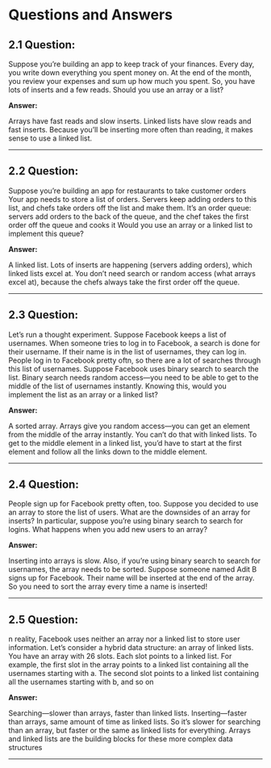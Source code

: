 # Questions and Answers

## 2.1 Question:

Suppose you’re building an app to keep track of your finances.
Every day, you write down everything you spent money on. At the 
end of the month, you review your expenses and sum up how much 
you spent. So, you have lots of inserts and a few reads. Should you 
use an array or a list? 

**Answer:**

Arrays have fast reads and slow inserts. Linked lists have slow reads and fast 
inserts. Because you’ll be inserting more often than reading, it makes sense to 
use a linked list.

---
## 2.2 Question:

Suppose you’re building an app for restaurants to take customer orders 
Your app needs to store a list of orders. Servers keep adding orders to this 
list, and chefs take orders off the list and make them. It’s an order queue: 
servers add orders to the back of the queue, and the chef takes the first 
order off the queue and cooks it Would you use an array or a linked list to implement this queue?

**Answer:**

A linked list. Lots of inserts are happening (servers adding orders), which 
linked lists excel at. You don’t need search or random access (what arrays 
excel at), because the chefs always take the first order off the queue.

---

## 2.3 Question:

Let’s run a thought experiment. Suppose Facebook keeps a list of
usernames. When someone tries to log in to Facebook, a search is done for 
their username. If their name is in the list of usernames, they can log in. 
People log in to Facebook pretty oftn, so there are a lot of searches through 
this list of usernames. Suppose Facebook uses binary search to search the 
list. Binary search needs random access—you need to be able to get to the 
middle of the list of usernames instantly. Knowing this, would you 
implement the list as an array or a linked list?

**Answer:**

A sorted array. Arrays give you random access—you can get an element from 
the middle of the array instantly. You can’t do that with linked lists. To get
to the middle element in a linked list, you’d have to start at the first element 
and follow all the links down to the middle element.

---

## 2.4 Question:

People sign up for Facebook pretty often, too. Suppose you decided to 
use an array to store the list of users. What are the downsides of an array 
for inserts? In particular, suppose you’re using binary search to search for 
logins. What happens when you add new users to an array?

**Answer:**

Inserting into arrays is slow. Also, if you’re using binary search to search for 
usernames, the array needs to be sorted. Suppose someone named Adit B signs 
up for Facebook. Their name will be inserted at the end of the array. So you 
need to sort the array every time a name is inserted!


---

## 2.5 Question:

n reality, Facebook uses neither an array nor a linked list to store user 
information. Let’s consider a hybrid data structure: an array of linked 
lists. You have an array with 26 slots. Each slot points to a linked list. For
example, the first slot in the array points to a linked list containing all the 
usernames starting with a. The second slot points to a linked list containing 
all the usernames starting with b, and so on

**Answer:**

Searching—slower than arrays, faster than linked lists. Inserting—faster than 
arrays, same amount of time as linked lists. So it’s slower for searching than an
array, but faster or the same as linked lists for everything. Arrays and linked 
lists are the building blocks for these more complex data structures

---
